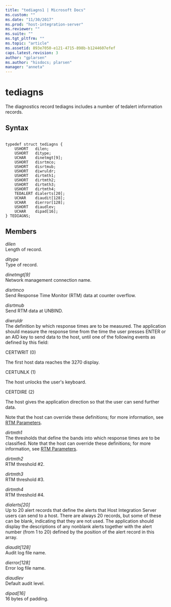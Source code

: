 ```yaml
---
title: "tediagns1 | Microsoft Docs"
ms.custom: ""
ms.date: "11/30/2017"
ms.prod: "host-integration-server"
ms.reviewer: ""
ms.suite: ""
ms.tgt_pltfrm: ""
ms.topic: "article"
ms.assetid: 893e7050-e121-4715-898b-b1244607efef
caps.latest.revision: 3
author: "gplarsen"
ms.author: "hisdocs; plarsen"
manager: "anneta"
---
```

# tediagns
The diagnostics record tediagns includes a number of tedalert information records.  
  
## Syntax  
  
```  
  
typedef struct tediagns {  
    USHORT   dilen;  
    USHORT   ditype;  
    UCHAR    dinetmgt[9];  
    USHORT   disrtmco;  
    USHORT   disrtmub;  
    USHORT   diwruldr;  
    USHORT   dirtmth1;  
    USHORT   dirtmth2;  
    USHORT   dirtmth3;  
    USHORT   dirtmth4;  
    TEDALERT dialerts[20];  
    UCHAR    diaudit[128];  
    UCHAR    dierror[128];  
    USHORT   diaudlev;  
    UCHAR    dipad[16];  
} TEDIAGNS;  
```  
  
## Members  
 *dilen*  
 Length of record.  
  
 *ditype*  
 Type of record.  
  
 *dinetmgt[9]*  
 Network management connection name.  
  
 *disrtmco*  
 Send Response Time Monitor (RTM) data at counter overflow.  
  
 *disrtmub*  
 Send RTM data at UNBIND.  
  
 *diwruldr*  
 The definition by which response times are to be measured. The application should measure the response time from the time the user presses ENTER or an AID key to send data to the host, until one of the following events as defined by this field:  
  
 CERTWRIT (0)  
  
 The first host data reaches the 3270 display.  
  
 CERTUNLK (1)  
  
 The host unlocks the user's keyboard.  
  
 CERTDIRE (2)  
  
 The host gives the application direction so that the user can send further data.  
  
 Note that the host can override these definitions; for more information, see [RTM Parameters](../core/rtm-parameters]2.md).  
  
 *dirtmth1*  
 The thresholds that define the bands into which response times are to be classified. Note that the host can override these definitions; for more information, see [RTM Parameters](../core/rtm-parameters]2.md).  
  
 *dirtmth2*  
 RTM threshold #2.  
  
 *dirtmth3*  
 RTM threshold #3.  
  
 *dirtmth4*  
 RTM threshold #4.  
  
 *dialerts[20]*  
 Up to 20 alert records that define the alerts that Host Integration Server users can send to a host. There are always 20 records, but some of these can be blank, indicating that they are not used. The application should display the descriptions of any nonblank alerts together with the alert number (from 1 to 20) defined by the position of the alert record in this array.  
  
 *diaudit[128]*  
 Audit log file name.  
  
 *dierror[128]*  
 Error log file name.  
  
 *diaudlev*  
 Default audit level.  
  
 *dipad[16]*  
 16 bytes of padding.